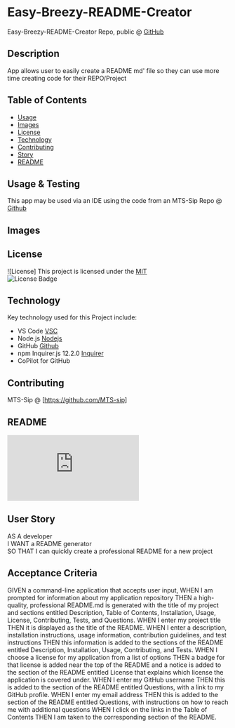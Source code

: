 # Easy-Breezy-README-Creator 
  
Easy-Breezy-README-Creator Repo, public @ [GitHub](https://github.com/MTS-sip/Easy-Breezy-README-Creator)

  
  ## Description

  App allows user to easily create a README md' file so they can use more time creating code for their REPO/Project
  
  
  ## Table of Contents
- [Usage](#usage--testing)
- [Images](#images)
- [License](#license)
- [Technology](#technology)
- [Contributing](#contributing)
- [Story](#user-story)
- [README](#readme)

## Usage & Testing 

This app may be used via an IDE using the code from an MTS-Sip Repo @ [Github](https://github.com/MTS-sip/Easy-Breezy-README-Creator)

## Images

## License

![License] This project is licensed under the [MIT](https://opensource.org/licenses/MIT)  
![License Badge](https://img.shields.io/badge/LICENSE-MIT-yellow)

## Technology

Key technology used for this Project include: 
- VS Code [VSC](https://code.visualstudio.com/)
- Node.js [Nodejs](https://nodejs.org/en)
- GitHub [Github](https://github.com/)
- npm Inquirer.js 12.2.0 [Inquirer](https://www.npmjs.com/package/inquirer)
- CoPilot for GitHub 

## Contributing
MTS-Sip @ [https://github.com/MTS-sip]

## README 

![README](https://github.com/MTS-sip/Easy-Breezy-README-Creator/blob/main/README.md)

## User Story
AS A developer  
I WANT a README generator  
SO THAT I can quickly create a professional README for a new project

## Acceptance Criteria

 GIVEN a command-line application that accepts user input,
 WHEN I am prompted for information about my application repository
 THEN a high-quality, professional README.md is generated with the title of my project and sections entitled Description, Table of Contents, Installation, Usage, License, Contributing, Tests, and Questions.
 WHEN I enter my project title
 THEN it is displayed as the title of the README.
 WHEN I enter a description, installation instructions, usage information, contribution guidelines, and test instructions
 THEN this information is added to the sections of the README entitled Description, Installation, Usage, Contributing, and Tests.
 WHEN I choose a license for my application from a list of options
 THEN a badge for that license is added near the top of the README and a notice is added to the section of the README entitled License that explains which license the application is covered under.
 WHEN I enter my GitHub username
 THEN this is added to the section of the README entitled Questions, with a link to my GitHub profile.
 WHEN I enter my email address
 THEN this is added to the section of the README entitled Questions, with instructions on how to reach me with additional questions
 WHEN I click on the links in the Table of Contents
 THEN I am taken to the corresponding section of the README.
  